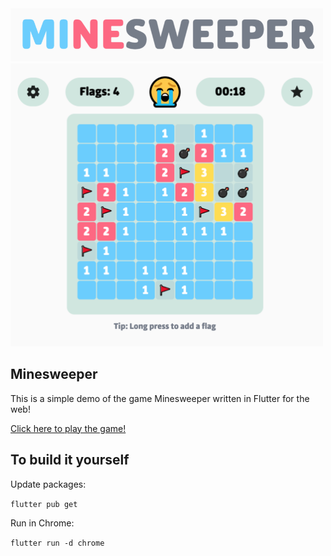 <img width='500' src="https://github.com/tommyle/minesweeper/blob/master/assets/promo/banner.png"/>

<img width='500' src="https://github.com/tommyle/minesweeper/blob/master/assets/promo/screenshot.png"/>

## Minesweeper

This is a simple demo of the game Minesweeper written in Flutter for the web!

[Click here to play the game!](https://minesweeper-32e4c.firebaseapp.com/#/)

## To build it yourself

Update packages:

```flutter pub get```

Run in Chrome:

```flutter run -d chrome```
